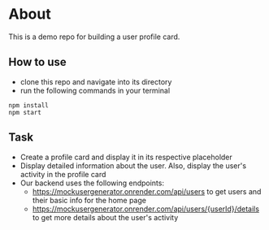 # About
This is a demo repo for building a user profile card.

## How to use
* clone this repo and navigate into its directory
* run the following commands in your terminal
```
npm install
npm start
```

## Task
* Create a profile card and display it in its respective placeholder
* Display detailed information about the user. Also, display the user's activity in the profile card
* Our backend uses the following endpoints:
  * https://mockusergenerator.onrender.com/api/users to get users and their basic info for the home page
  * https://mockusergenerator.onrender.com/api/users/{userId}/details to get more details about the user's activity
